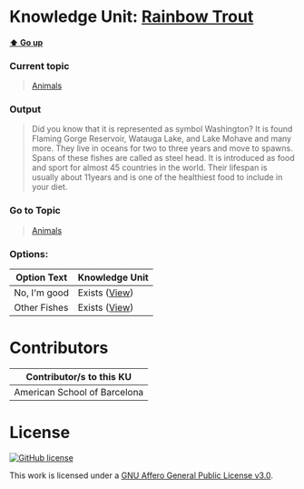 # Knowledge Unit: [Rainbow Trout](../../knowledge_units/animals/rainbow-trout.md)

#### [:arrow_up: Go up](../../topics/animals.md)
### Current topic
> [Animals](../../topics/animals.md)
### Output
> Did you know that it is represented as symbol Washington? It is found Flaming Gorge Reservoir, Watauga Lake, and Lake Mohave and many more. They live in oceans for two to three years and move to spawns. Spans of these fishes are called as steel head. It is introduced as food and sport for almost 45 countries in the world. Their lifespan is usually about 11years and is one of the healthiest food to include in your diet.
### Go to Topic
> [Animals](../../topics/animals.md)

### Options: 

| Option Text | Knowledge Unit |
| - | - |  
| No, I&#039;m good  |  Exists ([View](../../knowledge_units/animals/no-im-good.md))  |  
| Other Fishes  |  Exists ([View](../../knowledge_units/animals/other-fishes.md))  | 

# Contributors

| Contributor/s to this KU |
| - | 
| American School of Barcelona |

# License
[![GitHub license](https://img.shields.io/github/license/inbrainz/cerebro)](https://github.com/inbrainz/cerebro/blob/master/LICENSE)

This work is licensed under a [GNU Affero General Public License v3.0](https://www.gnu.org/licenses/agpl-3.0.txt).